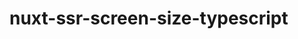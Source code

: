 # nuxt-ssr-screen-size-typescript

<!---

Get easy and reactive access to the width and height of your screen.

# nuxt-ssr-screen-size and vue-screen-size

It is well known that the screen dimensions cannot be determined from the CLI or SSR, for that same reason when this script is run from a server environment it will be given default width and height values (1024 x 768), and in the In case of being executed from the client, the corresponding dimensions will be shown with their respective reactivity.

Relax and forget about the message "the window is not defined"

![alt text](https://i.imgur.com/Gi0TFBs.png "nuxt-ssr-screen-size")

### Links

[View demo](https://#)

[View on npm](https://#)

[View on GitHub](https://github.com/promosis/nuxt-ssr-screen-size)

### Install

```bash
# npm
npm i github:Ndirangug/nuxt-ssr-screen-size

```
or
```yarn
# npm
yarn add github:Ndirangug/nuxt-ssr-screen-size

```


### About

Sometimes when building an app you need to have access to the screen's dimensions. Usually that's going to be done in the css using `@media` - but sometimes you need to access that info right in your JavaScript.

The issue with this is you have to worry about adding event listeners and then removing them later. We wanted to just be able to import something quickly and then be able to forget about it later. So this `mixin` does just that - just use `Vue.use()` or `mixins: [],` and you're off.

There is something to consider - where and how you include this library. There are two ways, make sure to be aware of the differences:

### Usage Example 1 - Whole app has access (Not Recommended)

In this usage - your whole app - and every child component - has access to the `$vssWidth`, `$vssHeight`, and `$vssEvent` variables. This is sorta pollutive though, as multiple instances of the mixin are initialized and it's kinda wasteful. The is due to the way Vue mixins are passed down to child components. You can read more about this [here](https://vuejs.org/v2/guide/mixins.html#Global-Mixin). The second example is recommended.

```javascript
import NuxtSSRScreenSize from 'nuxt-ssr-screen-size'
Vue.use(NuxtSSRScreenSize)

// Access `this.$vssWidth`, `this.$vssHeight`, and `this.$vssEvent` anywhere in your app.
```

### Usage Example 2 - Just the component you install it on has access - (Recommended)

In this usage - the component you install it on will have access to the `$vssWidth`, `$vssHeight`, and `$vssEvent` variables. This may be a bit more restrictive, but it's less wasteful and should give you better performance.

```javascript
import NuxtSSRScreenSize from 'nuxt-ssr-screen-size'

export default {
    ...
    mixins: [NuxtSSRScreenSize.NuxtSSRScreenSizeMixin],
    ...
}

// Access `this.$vssWidth`, `this.$vssHeight`, and `this.$vssEvent` in your component.
```
### Variables

| name | type | description |
|--------|------------|-------------|
| $vssWidth | Number | The width of your screen |
| $vssHeight | Number | The height of your screen |
| $vssEvent | Object | The event object data from the resizing event. |

### Methods

| method | parameters | description |
|--------|------------|-------------|
| $vssDestroyListener | none | Force the removal of the attached event listener |

### Development

```bash
# install dependencies
npm install

# serve with hot reload
npm run watch

# run the tests
npm run test

# build demo page
npm run build:example

# build
npm run build

# publish to npm
npm publish
```

### Other

Go ahead and fork the project! Submit an issue if needed. Have fun!

### License

[MIT](http://opensource.org/licenses/MIT)

Packaged with a mixture of [vue-lib-template](https://github.com/biigpongsatorn/vue-lib-template) and [vue-sfc-rollup](https://github.com/team-innovation/vue-sfc-rollup).

-->
